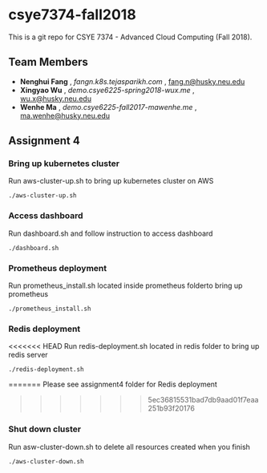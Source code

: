 # csye7374-fall2018

This is a git repo for CSYE 7374 - Advanced Cloud Computing (Fall 2018).

## Team Members

* **Nenghui Fang** , *fangn.k8s.tejasparikh.com* , fang.n@husky.neu.edu
* **Xingyao Wu** , *demo.csye6225-spring2018-wux.me* , wu.x@husky.neu.edu
* **Wenhe Ma** , *demo.csye6225-fall2017-mawenhe.me* , ma.wenhe@husky.neu.edu

## Assignment 4

### Bring up kubernetes cluster
Run aws-cluster-up.sh to bring up kubernetes cluster on AWS

```
./aws-cluster-up.sh
```
### Access dashboard
Run dashboard.sh and follow instruction to access dashboard

```
./dashboard.sh 
```

### Prometheus deployment
Run prometheus_install.sh located inside prometheus folderto bring up prometheus

```
./prometheus_install.sh
```


### Redis deployment
<<<<<<< HEAD
Run redis-deployment.sh located in redis folder to bring up redis server

```
./redis-deployment.sh
```

=======
Please see assignment4 folder for Redis deployment
>>>>>>> 5ec36815531bad7db9aad01f7eaa251b93f20176

### Shut down cluster

Run asw-cluster-down.sh to delete all resources created when you finish 

```
./aws-cluster-down.sh
```
